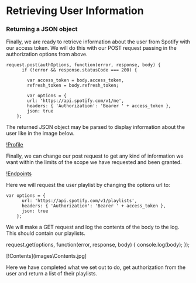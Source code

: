# Retrieving User Information
### Returning a JSON object

Finally, we are ready to retrieve information about the user from Spotify with our access token. We will do this with our 
POST request passing in the authorization options from above.

    request.post(authOptions, function(error, response, body) {
          if (!error && response.statusCode === 200) {

            var access_token = body.access_token,
            refresh_token = body.refresh_token;

            var options = {
            url: 'https://api.spotify.com/v1/me',
            headers: { 'Authorization': 'Bearer ' + access_token },
            json: true
        };
        
The returned JSON object may be parsed to display information about the user like in the image below.

[!Profile](images\Profile.jpg)

Finally, we can change our post request to get any kind of information we want within the limits of the scope we have requested and been granted.

[!Endpoints](images\Endpoints.png)

Here we will request the user playlist by changing the options url to:

    var options = {
          url: 'https://api.spotify.com/v1/playlists',
          headers: { 'Authorization': 'Bearer ' + access_token },
          json: true
        };

We will make a GET request and log the contents of the body to the log. This should contain our playlists.

request.get(options, function(error, response, body) {
          console.log(body);
        });

[!Contents](images\Contents.jpg]

Here we have completed what we set out to do, get authorization from the user and return a list of their playlists.

        

        
